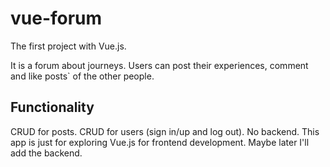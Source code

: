 # vue-forum
The first project with Vue.js.

It is a forum about journeys. Users can post their experiences, comment and like posts` of the other people.

## Functionality

CRUD for posts. CRUD for users (sign in/up and log out).
No backend. This app is just for exploring Vue.js for frontend development. Maybe later I'll add the backend.
